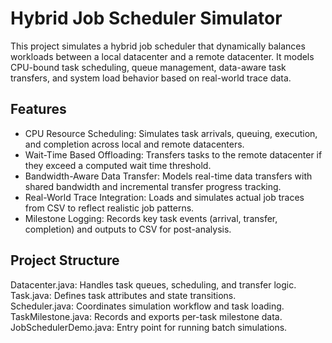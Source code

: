 # Hybrid Job Scheduler Simulator

This project simulates a hybrid job scheduler that dynamically balances workloads between a local datacenter and a remote datacenter. 
It models CPU-bound task scheduling, queue management, data-aware task transfers, and system load behavior based on real-world trace data.

## Features

- CPU Resource Scheduling: Simulates task arrivals, queuing, execution, and completion across local and remote datacenters.
- Wait-Time Based Offloading: Transfers tasks to the remote datacenter if they exceed a computed wait time threshold.
- Bandwidth-Aware Data Transfer: Models real-time data transfers with shared bandwidth and incremental transfer progress tracking.
- Real-World Trace Integration: Loads and simulates actual job traces from CSV to reflect realistic job patterns.
- Milestone Logging: Records key task events (arrival, transfer, completion) and outputs to CSV for post-analysis.


## Project Structure

Datacenter.java: Handles task queues, scheduling, and transfer logic.  
Task.java: Defines task attributes and state transitions.  
Scheduler.java: Coordinates simulation workflow and task loading.  
TaskMilestone.java: Records and exports per-task milestone data.  
JobSchedulerDemo.java: Entry point for running batch simulations.  
